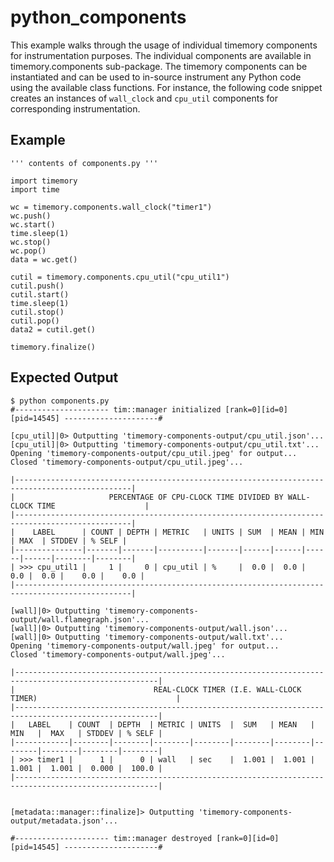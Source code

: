 # python_components

This example walks through the usage of individual timemory components for instrumentation purposes. The individual components are available in timemory.components sub-package. The timemory components can be instantiated and can be used to in-source instrument any Python code using the available class functions. For instance, the following code snippet creates an instances of `wall_clock` and `cpu_util` components for corresponding instrumentation.

## Example
```
''' contents of components.py '''

import timemory
import time

wc = timemory.components.wall_clock("timer1")
wc.push()
wc.start()
time.sleep(1)
wc.stop()
wc.pop()
data = wc.get()

cutil = timemory.components.cpu_util("cpu_util1")
cutil.push()
cutil.start()
time.sleep(1)
cutil.stop()
cutil.pop()
data2 = cutil.get()

timemory.finalize()
```
## Expected Output
```
$ python components.py
#--------------------- tim::manager initialized [rank=0][id=0][pid=14545] ---------------------#

[cpu_util]|0> Outputting 'timemory-components-output/cpu_util.json'...
[cpu_util]|0> Outputting 'timemory-components-output/cpu_util.txt'...
Opening 'timemory-components-output/cpu_util.jpeg' for output...
Closed 'timemory-components-output/cpu_util.jpeg'...

|------------------------------------------------------------------------------------------------|
|                     PERCENTAGE OF CPU-CLOCK TIME DIVIDED BY WALL-CLOCK TIME                    |
|------------------------------------------------------------------------------------------------|
|    LABEL      | COUNT | DEPTH | METRIC   | UNITS | SUM  | MEAN | MIN  | MAX  | STDDEV | % SELF |
|---------------|-------|-------|----------|-------|------|------|------|------|--------|--------|
| >>> cpu_util1 |     1 |     0 | cpu_util | %     |  0.0 |  0.0 |  0.0 |  0.0 |    0.0 |    0.0 |
|------------------------------------------------------------------------------------------------|

[wall]|0> Outputting 'timemory-components-output/wall.flamegraph.json'...
[wall]|0> Outputting 'timemory-components-output/wall.json'...
[wall]|0> Outputting 'timemory-components-output/wall.txt'...
Opening 'timemory-components-output/wall.jpeg' for output...
Closed 'timemory-components-output/wall.jpeg'...

|------------------------------------------------------------------------------------------------------|
|                               REAL-CLOCK TIMER (I.E. WALL-CLOCK TIMER)                               |
|------------------------------------------------------------------------------------------------------|
|   LABEL    | COUNT  | DEPTH  | METRIC | UNITS  |  SUM   | MEAN   |  MIN   |  MAX   | STDDEV | % SELF |
|------------|--------|--------|--------|--------|--------|--------|--------|--------|--------|--------|
| >>> timer1 |      1 |      0 | wall   | sec    |  1.001 |  1.001 |  1.001 |  1.001 |  0.000 |  100.0 |
|------------------------------------------------------------------------------------------------------|


[metadata::manager::finalize]> Outputting 'timemory-components-output/metadata.json'...

#--------------------- tim::manager destroyed [rank=0][id=0][pid=14545] ---------------------#
```